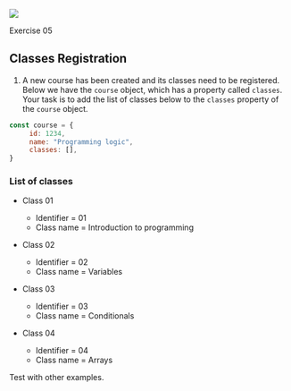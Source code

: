 ![](https://i.imgur.com/xG74tOh.png)

Exercise 05

## Classes Registration

1. A new course has been created and its classes need to be registered. Below we have the `course` object, which has a property called `classes`. Your task is to add the list of classes below to the `classes` property of the `course` object.

```javascript
const course = {
     id: 1234,
     name: "Programming logic",
     classes: [],
}
```

### List of classes

- Class 01

     - Identifier = 01
     - Class name = Introduction to programming

- Class 02

     - Identifier = 02
     - Class name = Variables

- Class 03

     - Identifier = 03
     - Class name = Conditionals

- Class 04
     - Identifier = 04
     - Class name = Arrays

Test with other examples.

